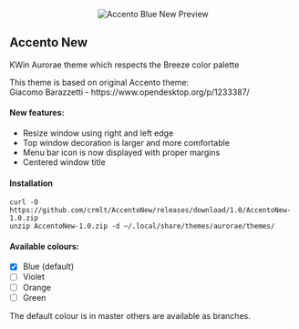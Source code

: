 <p align="center">
  <img src="https://i.imgur.com/AxZJUew.png" alt="Accento Blue New Preview"/>
</p>

## Accento New
KWin Aurorae theme which respects the Breeze color palette

<p>This theme is  based on original Accento theme:<br>
Giacomo Barazzetti - https://www.opendesktop.org/p/1233387/</p>

#### New features:

- Resize window using right and left edge
- Top window decoration is larger and more comfortable
- Menu bar icon is now displayed with proper margins 
- Centered window title

#### Installation

    curl -O https://github.com/crmlt/AccentoNew/releases/download/1.0/AccentoNew-1.0.zip
    unzip AccentoNew-1.0.zip -d ~/.local/share/themes/aurorae/themes/

#### Available colours:

- [x] Blue (default)
- [ ] Violet
- [ ] Orange
- [ ] Green

The default colour is in master others are available as branches.
